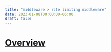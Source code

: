 ```yaml
---
title: "middleware > rate limiting middleware"
date: 2023-01-08T00:00:00-06:00
draft: false
---
```


# [Overview](https://learn.microsoft.com/en-us/aspnet/core/performance/rate-limit?view=aspnetcore-7.0)